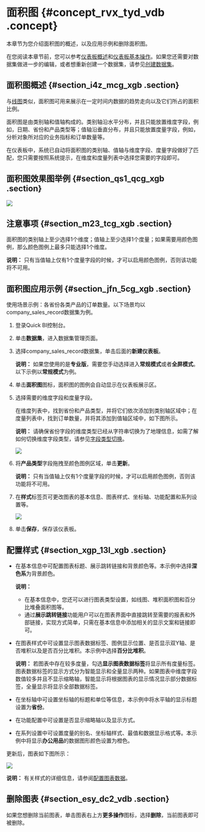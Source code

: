 # 面积图 {#concept_rvx_tyd_vdb .concept}

本章节为您介绍面积图的概述，以及应用示例和删除面积图。

在您阅读本章节前，您可以参考[仪表板概述](intl.zh-CN/用户指南/仪表板制作/仪表板概述.md#)和[仪表板基本操作](intl.zh-CN/用户指南/仪表板制作/仪表板基本操作/仪表板基本操作概述.md#)。如果您还需要对数据集做进一步的编辑，或者想重新创建一个数据集，请参见[创建数据集](intl.zh-CN/用户指南/数据建模/管理数据集/创建数据集.md#)。

## 面积图概述 {#section_i4z_mcg_xgb .section}

与[线图](intl.zh-CN/用户指南/仪表板制作/仪表板图表制作/线图.md)类似，面积图可用来展示在一定时间内数据的趋势走向以及它们所占的面积比例。

面积图是由类别轴和值轴构成的。类别轴沿水平分布，并且只能放置维度字段，例如，日期、省份和产品类型等；值轴沿垂直分布，并且只能放置度量字段，例如，分析对象所对应的业务指标和订单数量等。

在仪表板中，系统已自动将面积图的类别轴、值轴与维度字段、度量字段做好了匹配，您只需要按照系统提示，在维度和度量列表中选择您需要的字段即可。

## 面积图效果图举例 {#section_qs1_qcg_xgb .section}

![](http://static-aliyun-doc.oss-cn-hangzhou.aliyuncs.com/assets/img/9125/15640459561682_zh-CN.png)

## 注意事项 {#section_m23_tcg_xgb .section}

面积图的类别轴上至少选择1个维度；值轴上至少选择1个度量；如果需要用颜色图例，那么颜色图例上最多只能选择1个维度。

**说明：** 只有当值轴上仅有1个度量字段的时候，才可以启用颜色图例，否则该功能将不可用。

## 面积图应用示例 {#section_jfn_5cg_xgb .section}

使用场景示例：各省份各类产品的订单数量。以下场景均以company\_sales\_record数据集为例。

1.  登录Quick BI控制台。
2.  单击**数据集**，进入数据集管理页面。
3.  选择company\_sales\_record数据集，单击后面的**新建仪表板**。

    **说明：** 如果您使用的是**专业版**，需要您手动选择进入**常规模式**或者**全屏模式**。以下示例以**常规模式**为例。

4.  单击**面积图**图标，面积图的图例会自动显示在仪表板展示区。
5.  选择需要的维度字段和度量字段。

    在维度列表中，找到省份和产品类型，并将它们依次添加到类别轴区域中；在度量列表中，找到订单数量，并将其添加到值轴区域中，如下图所示。

    **说明：** 请确保省份字段的维度类型已经从字符串切换为了地理信息，如需了解如何切换维度字段类型，请参见[字段类型切换](intl.zh-CN/用户指南/数据建模/管理数据集/字段类型切换.md#)。

    ![](http://static-aliyun-doc.oss-cn-hangzhou.aliyuncs.com/assets/img/9125/15640459571679_zh-CN.png)

6.  将**产品类型**字段拖拽至颜色图例区域，单击**更新**。

    **说明：** 只有当值轴上仅有1个度量字段的时候，才可以启用颜色图例，否则该功能将不可用。

7.  在**样式**标签页可更改图表的基本信息、图表样式、坐标轴、功能配置和系列设置等。

    ![](http://static-aliyun-doc.oss-cn-hangzhou.aliyuncs.com/assets/img/9125/15640459571680_zh-CN.png)

8.  单击**保存**，保存该仪表板。

## 配置样式 {#section_xgp_13l_xgb .section}

-   在基本信息中可配置图表标题、展示跳转链接和背景颜色等。本示例中选择**深色系**为背景颜色。

    **说明：** 

    -   在基本信息中，您还可以进行图表类型设置，如线图、堆积面积图和百分比堆叠面积图等。
    -   通过**展示跳转链接**功能用户可以在图表界面中直接跳转至需要的报表和外部链接，实现方式简单，只需在基本信息中添加相关的显示文案和链接即可。
-   在图表样式中可设置显示图表数据标签、图例显示位置、是否显示双Y轴、是否堆积以及是否百分比堆积。本示例中选择**百分比堆积**。

    **说明：** 若图表中存在较多度量，勾选**显示图表数据标签**将显示所有度量标签。图表数据标签的显示方式分为智能显示和全量显示两种。如果图表中维度字段数值较多并且不显示缩略轴，智能显示将根据图表的显示情况显示部分数据标签，全量显示将显示全部数据标签。

-   在坐标轴中可设置坐标轴的标题和单位等信息，本示例中将水平轴的显示标题设置为**省份**。
-   在功能配置中可设置是否显示缩略轴以及显示方式。
-   在系列设置中可设置度量的别名、坐标轴样式、最值和数据显示格式等。本示例中将显示**办公用品**的数据图形颜色设置为橙色。

更新后，图表如下图所示：

![](http://static-aliyun-doc.oss-cn-hangzhou.aliyuncs.com/assets/img/9125/15640459561682_zh-CN.png)

**说明：** 有关样式的详细信息，请参阅[配置图表数据](intl.zh-CN/用户指南/仪表板制作/仪表板基本操作/配置图表数据.md#)。

## 删除图表 {#section_esy_dc2_vdb .section}

如果您想删除当前图表，单击图表右上方**更多操作**图标，选择**删除**，当前图表即可被删除。

